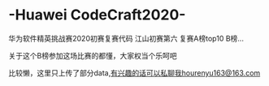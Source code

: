 # -Huawei CodeCraft2020-
华为软件精英挑战赛2020初赛复赛代码 江山初赛第六  复赛A榜top10 B榜...

关于这个B榜参加这场比赛的都懂，大家权当个乐呵吧

比较懒，这里只上传了部分data,有兴趣的话可以私聊我hourenyu163@163.com
